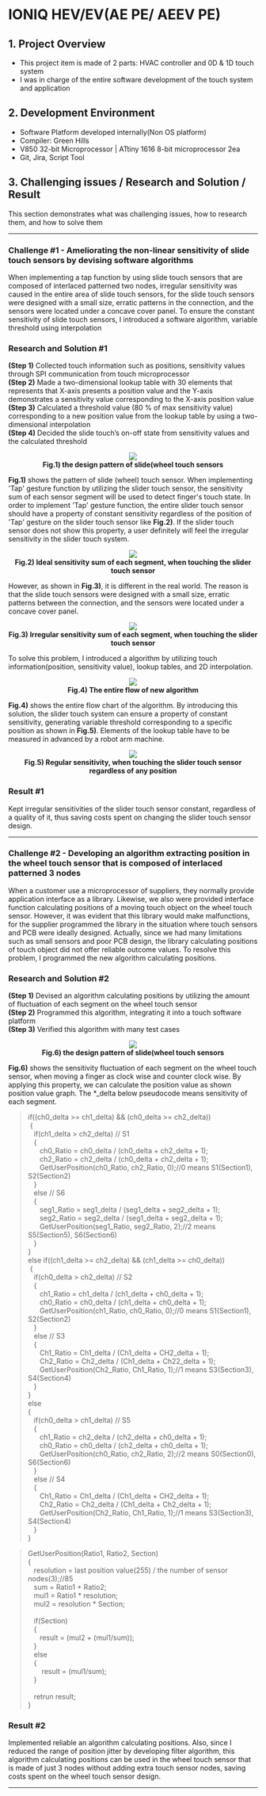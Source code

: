 # IONIQ HEV/EV(AE PE/ AEEV PE)

## 1. Project Overview
- This project item is made of 2 parts: HVAC controller and 0D & 1D touch system
- I was in charge of the entire software development of the touch system and application

## 2. Development Environment
-  Software Platform developed internally(Non OS platform)
-  Compiler: Green Hills
-  V850 32-bit Microprocessor | ATtiny 1616 8-bit microprocessor 2ea
-  Git, Jira, Script Tool

## 3. Challenging issues / Research and Solution / Result
This section demonstrates what was challenging issues, how to research them, and how to solve them

---
### Challenge #1 - Ameliorating the non-linear sensitivity of slide touch sensors by devising software algorithms
When implementing a tap function by using slide touch sensors that are composed of interlaced patterned two nodes, irregular sensitivity was caused in the entire area of slide touch sensors, for the slide touch sensors were designed with a small size, erratic patterns in the connection, and the sensors were located under a concave cover panel. To ensure the constant sensitivity of slide touch sensors, I introduced a software algorithm, variable threshold using interpolation

### Research and Solution #1
**(Step 1)** Collected touch information such as positions, sensitivity values through SPI communication from touch microprocessor<br>
**(Step 2)** Made a two-dimensional lookup table with 30 elements that represents that X-axis presents a position value and the Y-axis demonstrates a sensitivity value corresponding to the X-axis position value<br>
**(Step 3)** Calculated a threshold value (80 % of max sensitivity value) corresponding to a new position value from the lookup table by using a two-dimensional interpolation<br>
**(Step 4)** Decided the slide touch’s on-off state from sensitivity values and the calculated threshold<br>

<p align="center">
<img src="./Img/AEPE_Sensor.jpg"><br>
<strong>Fig.1) the design pattern of slide(wheel touch sensors</strong>
<p>

**Fig.1)** shows the pattern of slide (wheel) touch sensor. When implementing 'Tap' gesture function by utilizing the slider touch sensor, the sensitivity sum of each sensor segment will be used to detect finger's touch state. In order to implement 'Tap' gesture function, the entire slider touch sensor should have a property of constant sensitivity regardless of the position of 'Tap' gesture on the slider touch sensor like **Fig.2)**. If the slider touch sensor does not show this property, a user definitely will feel the irregular sensitivity in the slider touch system.

<p align="center">
<img src="./Img/AEPE_Delta1.jpg"><br>
<strong>Fig.2) Ideal sensitivity sum of each segment, when touching the slider touch sensor</strong>
<p>

However, as shown in **Fig.3)**, it is different in the real world. The reason is that the slide touch sensors were designed with a small size, erratic patterns between the connection, and the sensors were located under a concave cover panel.

<p align="center">
<img src="./Img/AEPE_Delta2.jpg"><br>
<strong>Fig.3) Irregular sensitivity sum of each segment, when touching the slider touch sensor</strong>
<p>

To solve this problem, I introduced a algorithm by utilizing touch information(position, sensitivity value), lookup tables, and 2D interpolation.

<p align="center">
<img src="./Img/AEPE_Flow.jpg"><br>
<strong>Fig.4) The entire flow of new algorithm</strong>
<p>

**Fig.4)** shows the entire flow chart of the algorithm. By introducing this solution, the slider touch system can ensure a property of constant sensitivity, generating variable threshold corresponding to a specific position as shown in **Fig.5)**. Elements of the lookup table have to be measured in advanced by a robot arm machine.

<p align="center">
<img src="./Img/AEPE_Delta3.jpg"><br>
<strong>Fig.5) Regular sensitivity, when touching the slider touch sensor regardless of any position</strong>
<p>

### Result #1
Kept irregular sensitivities of the slider touch sensor constant, regardless of a quality of it, thus saving costs spent on changing the slider touch sensor design.<br>

---

### Challenge #2 - Developing an algorithm extracting position in the wheel touch sensor that is composed of interlaced patterned 3 nodes
When a customer use a microprocessor of suppliers, they normally provide application interface as a library. Likewise, we also were provided interface function calculating positions of a moving touch object on the wheel touch sensor. However, it was evident that this library would make malfunctions, for the supplier programmed the library in the situation where touch sensors and PCB were ideally designed. Actually, since we had many limitations such as small sensors and poor PCB design, the library calculating positions of touch object did not offer reliable outcome values. To resolve this problem, I programmed the new algorithm calculating positions.

### Research and Solution #2
**(Step 1)** Devised an algorithm calculating positions by utilizing the amount of fluctuation of each segment on the wheel touch sensor<br>
**(Step 2)** Programmed this algorithm, integrating it into a touch software platform<br>
**(Step 3)** Verified this algorithm with many test cases<br>

<p align="center">
<img src="./Img/AEPE_PosExtract.jpg"><br>
<strong>Fig.6) the design pattern of slide(wheel touch sensors</strong>
<p>

**Fig.6)** shows the sensitivity fluctuation of each segment on the wheel touch sensor, when moving a finger as clock wise and counter clock wise. By applying this property, we can calculate the position value as shown position value graph. The *_delta below pseudocode means sensitivity of each segment.

>if((ch0_delta >= ch1_delta) && (ch0_delta >= ch2_delta))<br>
&nbsp;{<br>
&nbsp;&nbsp;&nbsp;if(ch1_delta > ch2_delta) // S1<br>
&nbsp;&nbsp;&nbsp;{<br>
&nbsp;&nbsp;&nbsp;&nbsp;&nbsp;&nbsp;ch0_Ratio = ch0_delta / (ch0_delta + ch2_delta + 1);<br>
&nbsp;&nbsp;&nbsp;&nbsp;&nbsp;&nbsp;ch2_Ratio = ch2_delta / (ch0_delta + ch2_delta + 1);<br>
&nbsp;&nbsp;&nbsp;&nbsp;&nbsp;&nbsp;GetUserPosition(ch0_Ratio, ch2_Ratio, 0);//0 means S1(Section1), S2(Section2)<br>
&nbsp;&nbsp;&nbsp;}<br>
&nbsp;&nbsp;&nbsp;else // S6<br>
&nbsp;&nbsp;&nbsp;{<br>
&nbsp;&nbsp;&nbsp;&nbsp;&nbsp;&nbsp;seg1_Ratio = seg1_delta / (seg1_delta + seg2_delta + 1);<br>
&nbsp;&nbsp;&nbsp;&nbsp;&nbsp;&nbsp;seg2_Ratio = seg2_delta / (seg1_delta + seg2_delta + 1);<br>
&nbsp;&nbsp;&nbsp;&nbsp;&nbsp;&nbsp;GetUserPosition(seg1_Ratio, seg2_Ratio, 2);//2 means S5(Section5), S6(Section6)<br>
&nbsp;&nbsp;&nbsp;}<br>
}<br>
else if((ch1_delta >= ch2_delta) && (ch1_delta >= ch0_delta))<br>
&nbsp;{<br>
&nbsp;&nbsp;&nbsp;if(ch0_delta > ch2_delta) // S2<br>
&nbsp;&nbsp;&nbsp;{<br>
&nbsp;&nbsp;&nbsp;&nbsp;&nbsp;&nbsp;ch1_Ratio = ch1_delta / (ch1_delta + ch0_delta + 1);<br>
&nbsp;&nbsp;&nbsp;&nbsp;&nbsp;&nbsp;ch0_Ratio = ch0_delta / (ch1_delta + ch0_delta + 1);<br>
&nbsp;&nbsp;&nbsp;&nbsp;&nbsp;&nbsp;GetUserPosition(ch1_Ratio, ch0_Ratio, 0);//0 means S1(Section1), S2(Section2)<br>
&nbsp;&nbsp;&nbsp;}<br>
&nbsp;&nbsp;&nbsp;else // S3<br>
&nbsp;&nbsp;&nbsp;{<br>
&nbsp;&nbsp;&nbsp;&nbsp;&nbsp;&nbsp;Ch1_Ratio = Ch1_delta / (Ch1_delta + CH2_delta + 1);<br>
&nbsp;&nbsp;&nbsp;&nbsp;&nbsp;&nbsp;Ch2_Ratio = Ch2_delta / (Ch1_delta + Ch22_delta + 1);<br>
&nbsp;&nbsp;&nbsp;&nbsp;&nbsp;&nbsp;GetUserPosition(Ch2_Ratio, Ch1_Ratio, 1);//1 means S3(Section3), S4(Section4)<br>
&nbsp;&nbsp;&nbsp;}<br>
}<br>
else<br>
{<br>
&nbsp;&nbsp;&nbsp;if(ch0_delta > ch1_delta) // S5<br>
&nbsp;&nbsp;&nbsp;{<br>
&nbsp;&nbsp;&nbsp;&nbsp;&nbsp;&nbsp;ch1_Ratio = ch2_delta / (ch2_delta + ch0_delta + 1);<br>
&nbsp;&nbsp;&nbsp;&nbsp;&nbsp;&nbsp;ch0_Ratio = ch0_delta / (ch2_delta + ch0_delta + 1);<br>
&nbsp;&nbsp;&nbsp;&nbsp;&nbsp;&nbsp;GetUserPosition(ch0_Ratio, ch2_Ratio, 2);//2 means S0(Section0), S6(Section6)<br>
&nbsp;&nbsp;&nbsp;}<br>
&nbsp;&nbsp;&nbsp;else // S4<br>
&nbsp;&nbsp;&nbsp;{<br>
&nbsp;&nbsp;&nbsp;&nbsp;&nbsp;&nbsp;Ch1_Ratio = Ch1_delta / (Ch1_delta + CH2_delta + 1);<br>
&nbsp;&nbsp;&nbsp;&nbsp;&nbsp;&nbsp;Ch2_Ratio = Ch2_delta / (Ch1_delta + Ch2_delta + 1);<br>
&nbsp;&nbsp;&nbsp;&nbsp;&nbsp;&nbsp;GetUserPosition(Ch2_Ratio, Ch1_Ratio, 1);//1 means S3(Section3), S4(Section4)<br>
&nbsp;&nbsp;&nbsp;}<br>
}<br>


>GetUserPosition(Ratio1, Ratio2, Section)<br>
{<br>
&nbsp;&nbsp;&nbsp;resolution = last position value(255) / the number of sensor nodes(3);//85<br>
&nbsp;&nbsp;&nbsp;sum = Ratio1 + Ratio2;<br>
&nbsp;&nbsp;&nbsp;mul1 = Ratio1 * resolution;<br>
&nbsp;&nbsp;&nbsp;mul2 = resolution * Section;<br>
&nbsp;&nbsp;&nbsp;<br>
&nbsp;&nbsp;&nbsp;if(Section)<br>
&nbsp;&nbsp;&nbsp;{<br>
&nbsp;&nbsp;&nbsp;&nbsp;&nbsp;&nbsp;result = (mul2 + (mul1/sum));<br>
&nbsp;&nbsp;&nbsp;}<br>
&nbsp;&nbsp;&nbsp;else<br>
&nbsp;&nbsp;&nbsp;{<br>
&nbsp;&nbsp;&nbsp;&nbsp;&nbsp;&nbsp; result = (mul1/sum);<br>
&nbsp;&nbsp;&nbsp;}<br>
&nbsp;&nbsp;&nbsp;	
&nbsp;&nbsp;&nbsp;retrun result;<br>
}<br>

### Result #2
Implemented reliable an algorithm calculating positions. Also, since I reduced the range of position jitter by developing filter algorithm, this algorithm calculating positions can be used in the wheel touch sensor that is made of just 3 nodes without adding extra touch sensor nodes, saving costs spent on the wheel touch sensor design.

---

### 
